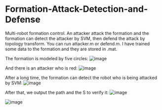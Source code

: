 # Formation-Attack-Detection-and-Defense
Multi-robot formation control. An attacker attack the formation and the formation can detect the attacker by SVM, then defend the attack by topology transform.
You can run attacker.m or defend.m. I have trained some data to the formation and they are stored in .mat.

The formation is modeled by five circles:
![image](https://github.com/redglassli/Formation-Attack-Detection-and-Defense/blob/master/pic/Consensus%20Formation.jpg)

And there is an attacker who is red:
![image](https://github.com/redglassli/Formation-Attack-Detection-and-Defense/blob/master/pic/attacker.jpg)

After a long time, the formation can detect the robot who is being attacked by SVM:
![image](https://github.com/redglassli/Formation-Attack-Detection-and-Defense/blob/master/pic/detection%result.jpg)

After that, we output the path and the S to verify it:
![image](https://github.com/redglassli/Formation-Attack-Detection-and-Defense/blob/master/pic/path.jpg)

![image](https://github.com/redglassli/Formation-Attack-Detection-and-Defense/blob/master/pic/S%output.jpg)
